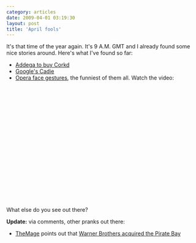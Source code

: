 ```yaml
---
category: articles
date: 2009-04-01 03:19:30
layout: post
title: 'April fools'
---
```


<p>It's that time of the year again. It's 9 A.M. GMT and I already found some nice stories around. Here's what I've found so far:</p><ul>  <li><a href="http://blog.delaranja.com/adeggacom-buys-corkdcom/">Addega to buy Corkd</a></li>  <li><a href="http://www.google.com/intl/en/landing/cadie/index.html">Google's Cadie</a></li>  <li><a href="http://labs.opera.com/news/2009/04/01/">Opera face gestures</a>, the funniest of them all. Watch the video:</li></ul><iframe title="April fools" width="480" height="300" data-src="//www.youtube.com/embed/kkNxbyp6thM" frameborder="0" allowfullscreen></iframe><p>What else do you see out there?</p><p><strong>Update:</strong> via comments, other pranks out there:</p><ul>  <li><a href="http://www.webaserio.com/">TheMage</a> points out that <a href="http://torrentfreak.com/warner-bros-acquires-the-pirate-bay-090401/">Warner Brothers acquired the Pirate Bay</a></li></ul>
